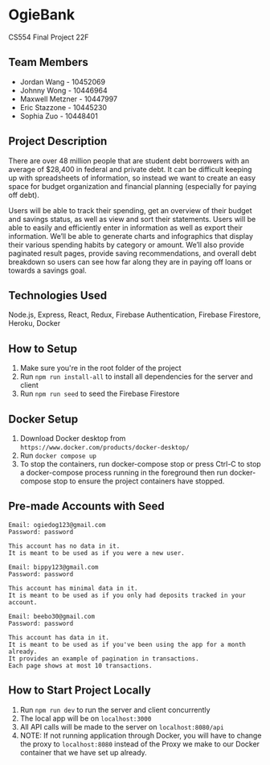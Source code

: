# OgieBank

CS554 Final Project 22F

## Team Members

- Jordan Wang - 10452069
- Johnny Wong - 10446964
- Maxwell Metzner - 10447997
- Eric Stazzone - 10445230
- Sophia Zuo - 10448401

## Project Description

There are over 48 million people that are student debt borrowers with an average of $28,400 in federal and private debt. It can be difficult keeping up with spreadsheets of information, so instead we want to create an easy space for budget organization and financial planning (especially for paying off debt).

Users will be able to track their spending, get an overview of their budget and savings status, as well as view and sort their statements. Users will be able to easily and efficiently enter in information as well as export their information. We’ll be able to generate charts and infographics that display their various spending habits by category or amount. We’ll also provide paginated result pages, provide saving recommendations, and overall debt breakdown so users can see how far along they are in paying off loans or towards a savings goal.

## Technologies Used

Node.js, Express, React, Redux, Firebase Authentication, Firebase Firestore, Heroku, Docker

## How to Setup

1. Make sure you're in the root folder of the project
2. Run `npm run install-all` to install all dependencies for the server and client
3. Run `npm run seed` to seed the Firebase Firestore

## Docker Setup

1. Download Docker desktop from `https://www.docker.com/products/docker-desktop/`
2. Run `docker compose up`
3. To stop the containers, run docker-compose stop or press Ctrl-C to stop a docker-compose process running in the foreground then run docker-compose stop to ensure the project containers have stopped.

## Pre-made Accounts with Seed

```
Email: ogiedog123@gmail.com
Password: password

This account has no data in it.
It is meant to be used as if you were a new user.
```

```
Email: bippy123@gmail.com
Password: password

This account has minimal data in it.
It is meant to be used as if you only had deposits tracked in your account.
```

```
Email: beebo30@gmail.com
Password: password

This account has data in it.
It is meant to be used as if you've been using the app for a month already.
It provides an example of pagination in transactions.
Each page shows at most 10 transactions.
```

## How to Start Project Locally

1. Run `npm run dev` to run the server and client concurrently
2. The local app will be on `localhost:3000`
3. All API calls will be made to the server on `localhost:8080/api`
4. NOTE: If not running application through Docker, you will have to change the proxy to `localhost:8080` instead of the Proxy we make to our Docker container that we have set up already.

